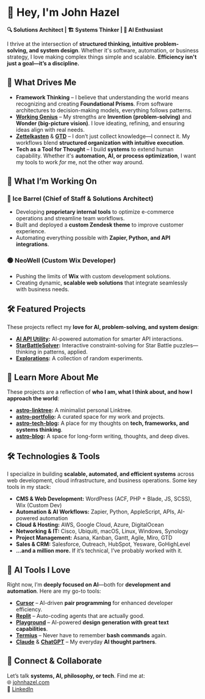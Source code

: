 # 👋 Hey, I'm John Hazel  

**🔍 Solutions Architect | 🏗️ Systems Thinker | 🧠 AI Enthusiast**  

I thrive at the intersection of **structured thinking, intuitive problem-solving, and system design**. Whether it's software, automation, or business strategy, I love making complex things simple and scalable. **Efficiency isn't just a goal—it’s a discipline.**  

## 🚀 What Drives Me  

- **Framework Thinking** – I believe that understanding the world means recognizing and creating **Foundational Prisms**. From software architectures to decision-making models, everything follows patterns.  
- **[Working Genius](https://www.workinggenius.com/)** – My strengths are **Invention (problem-solving)** and **Wonder (big-picture vision)**. I love ideating, refining, and ensuring ideas align with real needs.  
- **[Zettelkasten](https://zettelkasten.de/posts/overview/)** & **[GTD](https://gettingthingsdone.com/)** – I don’t just collect knowledge—I connect it. My workflows blend **structured organization with intuitive execution**.  
- **Tech as a Tool for Thought** – I build **systems** to extend human capability. Whether it's **automation, AI, or process optimization**, I want my tools to work *for* me, not the other way around.  

## 🏢 What I’m Working On  

### **🔵 Ice Barrel (Chief of Staff & Solutions Architect)**  
- Developing **proprietary internal tools** to optimize e-commerce operations and streamline team workflows.  
- Built and deployed a **custom Zendesk theme** to improve customer experience.  
- Automating everything possible with **Zapier, Python, and API integrations**.  

### **🟢 NeoWell (Custom Wix Developer)**  
- Pushing the limits of **Wix** with custom development solutions.  
- Creating dynamic, **scalable web solutions** that integrate seamlessly with business needs.  

## 🛠️ Featured Projects  

These projects reflect my **love for AI, problem-solving, and system design**:  

- **[AI API Utility](https://github.com/gjohnhazel/ai-api-utility):** AI-powered automation for smarter API interactions.  
- **[StarBattleSolver](https://github.com/gjohnhazel/StarBattleSolver):** Interactive constraint-solving for Star Battle puzzles—thinking in patterns, applied.  
- **[Explorations](https://github.com/gjohnhazel/explorations-jh):** A collection of random experiments.  

## 📖 Learn More About Me  

These projects are a reflection of **who I am, what I think about, and how I approach the world**:  

- **[astro-linktree](https://github.com/gjohnhazel/astro-linktree):** A minimalist personal Linktree.  
- **[astro-portfolio](https://github.com/gjohnhazel/astro-portfolio):** A curated space for my work and projects.  
- **[astro-tech-blog](https://github.com/gjohnhazel/astro-tech-blog):** A place for my thoughts on **tech, frameworks, and systems thinking**.
- **[astro-blog](https://github.com/gjohnhazel/astro-blog):** A space for long-form writing, thoughts, and deep dives.  

## 🛠️ Technologies & Tools  

I specialize in building **scalable, automated, and efficient systems** across web development, cloud infrastructure, and business operations. Some key tools in my stack:  

- **CMS & Web Development:** WordPress (ACF, PHP + Blade, JS, SCSS), Wix (Custom Dev)  
- **Automation & AI Workflows:** Zapier, Python, AppleScript, APIs, AI-powered automation  
- **Cloud & Hosting:** AWS, Google Cloud, Azure, DigitalOcean  
- **Networking & IT:** Cisco, Ubiquiti, macOS, Linux, Windows, Synology  
- **Project Management:** Asana, Kanban, Gantt, Agile, Miro, GTD  
- **Sales & CRM:** Salesforce, Outreach, HubSpot, Yesware, GoHighLevel  
- **...and a million more.** If it’s technical, I’ve probably worked with it.  

## 🤖 AI Tools I Love  

Right now, I’m **deeply focused on AI**—both for **development and automation**. Here are my go-to tools:  

- **[Cursor](https://github.com/getcursor/cursor)** – AI-driven **pair programming** for enhanced developer efficiency.  
- **[Replit](https://replit.com/)** – Auto-coding agents that are actually good.  
- **[Playground](https://playground.com)** – AI-powered **design generation with great text capabilities**.  
- **[Termius](https://termius.com/)** – Never have to remember **bash commands** again.  
- **[Claude](https://claude.ai/)** & **[ChatGPT](https://chatgpt.com/)** – My everyday **AI thought partners**.  

## 🎯 Connect & Collaborate  

Let’s talk **systems, AI, philosophy, or tech**. Find me at:  
🌐 [johnhazel.com](https://johnhazel.com)  
📍 [LinkedIn](https://www.linkedin.com/in/gjohnhazel)  
